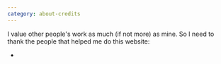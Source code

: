 ```yaml
---
category: about-credits
---
```

I value other people's work as much (if not more) as mine. So I need to thank the people that helped me do this website:

- 